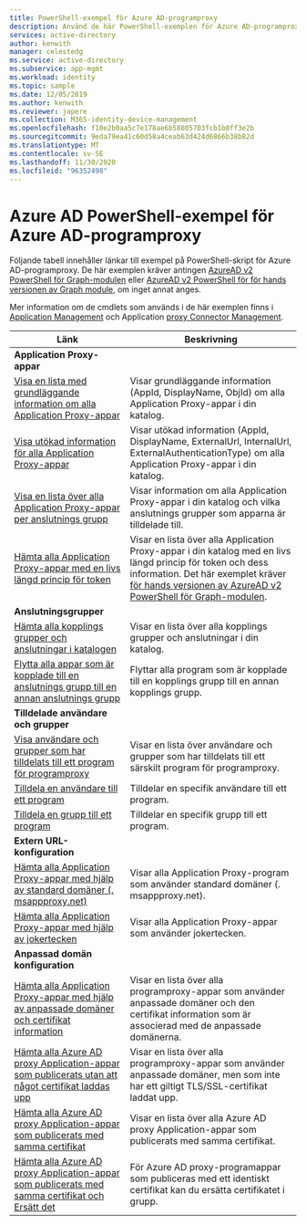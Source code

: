 ```yaml
---
title: PowerShell-exempel för Azure AD-programproxy
description: Använd de här PowerShell-exemplen för Azure AD-programproxy för att få information om programproxy-appar och-kopplingar i din katalog, tilldela användare och grupper till appar och hämta certifikat information.
services: active-directory
author: kenwith
manager: celestedg
ms.service: active-directory
ms.subservice: app-mgmt
ms.workload: identity
ms.topic: sample
ms.date: 12/05/2019
ms.author: kenwith
ms.reviewer: japere
ms.collection: M365-identity-device-management
ms.openlocfilehash: f10e2b0aa5c7e178ae6b58805703fcb1b0ff3e2b
ms.sourcegitcommit: 9eda79ea41c60d58a4ceab63d424d6866b38b82d
ms.translationtype: MT
ms.contentlocale: sv-SE
ms.lasthandoff: 11/30/2020
ms.locfileid: "96352498"
---
```

# <a name="azure-ad-powershell-examples-for-azure-ad-application-proxy"></a>Azure AD PowerShell-exempel för Azure AD-programproxy

Följande tabell innehåller länkar till exempel på PowerShell-skript för Azure AD-programproxy. De här exemplen kräver antingen [AzureAD v2 PowerShell för Graph-modulen](/powershell/azure/active-directory/install-adv2?view=azureadps-2.0) eller [AzureAD v2 PowerShell för för hands versionen av Graph module](/powershell/azure/active-directory/install-adv2?view=azureadps-2.0-preview), om inget annat anges.


Mer information om de cmdlets som används i de här exemplen finns i [Application Management](/powershell/module/azuread/?view=azureadps-2.0#application_proxy_application_management) och Application [proxy Connector Management](/powershell/module/azuread/?view=azureadps-2.0#application_proxy_connector_management).

| Länk | Beskrivning |
|---|---|
|**Application Proxy-appar**||
| [Visa en lista med grundläggande information om alla Application Proxy-appar](scripts/powershell-get-all-app-proxy-apps-basic.md) | Visar grundläggande information (AppId, DisplayName, ObjId) om alla Application Proxy-appar i din katalog. |
| [Visa utökad information för alla Application Proxy-appar](scripts/powershell-get-all-app-proxy-apps-extended.md) | Visar utökad information (AppId, DisplayName, ExternalUrl, InternalUrl, ExternalAuthenticationType) om alla Application Proxy-appar i din katalog.  |
| [Visa en lista över alla Application Proxy-appar per anslutnings grupp](scripts/powershell-get-all-app-proxy-apps-by-connector-group.md) | Visar information om alla Application Proxy-appar i din katalog och vilka anslutnings grupper som apparna är tilldelade till. |
| [Hämta alla Application Proxy-appar med en livs längd princip för token](scripts/powershell-get-all-app-proxy-apps-with-policy.md) | Visar en lista över alla Application Proxy-appar i din katalog med en livs längd princip för token och dess information. Det här exemplet kräver [för hands versionen av AzureAD v2 PowerShell för Graph-modulen](/powershell/azure/active-directory/install-adv2?view=azureadps-2.0-preview). |
|**Anslutningsgrupper**||
| [Hämta alla kopplings grupper och anslutningar i katalogen](scripts/powershell-get-all-connectors.md) | Visar en lista över alla kopplings grupper och anslutningar i din katalog. |
| [Flytta alla appar som är kopplade till en anslutnings grupp till en annan anslutnings grupp](scripts/powershell-move-all-apps-to-connector-group.md) | Flyttar alla program som är kopplade till en kopplings grupp till en annan kopplings grupp. |
|**Tilldelade användare och grupper**||
| [Visa användare och grupper som har tilldelats till ett program för programproxy](scripts/powershell-display-users-group-of-app.md) | Visar en lista över användare och grupper som har tilldelats till ett särskilt program för programproxy. |
| [Tilldela en användare till ett program](scripts/powershell-assign-user-to-app.md) | Tilldelar en specifik användare till ett program. |
| [Tilldela en grupp till ett program](scripts/powershell-assign-group-to-app.md) | Tilldelar en specifik grupp till ett program. |
|**Extern URL-konfiguration**||
| [Hämta alla Application Proxy-appar med hjälp av standard domäner (. msappproxy.net)](scripts/powershell-get-all-default-domain-apps.md)  | Visar alla Application Proxy-program som använder standard domäner (. msappproxy.net). |
| [Hämta alla Application Proxy-appar med hjälp av jokertecken](scripts/powershell-get-all-wildcard-apps.md) | Visar alla Application Proxy-appar som använder jokertecken. |
|**Anpassad domän konfiguration**||
| [Hämta alla Application Proxy-appar med hjälp av anpassade domäner och certifikat information](scripts/powershell-get-all-custom-domains-and-certs.md) | Visar en lista över alla programproxy-appar som använder anpassade domäner och den certifikat information som är associerad med de anpassade domänerna. |
| [Hämta alla Azure AD proxy Application-appar som publicerats utan att något certifikat laddas upp](scripts/powershell-get-all-custom-domain-no-cert.md) | Visar en lista över alla programproxy-appar som använder anpassade domäner, men som inte har ett giltigt TLS/SSL-certifikat laddat upp. |
| [Hämta alla Azure AD proxy Application-appar som publicerats med samma certifikat](scripts/powershell-get-custom-domain-identical-cert.md) | Visar en lista över alla Azure AD proxy Application-appar som publicerats med samma certifikat. |
| [Hämta alla Azure AD proxy Application-appar som publicerats med samma certifikat och Ersätt det](scripts/powershell-get-custom-domain-replace-cert.md) | För Azure AD proxy-programappar som publiceras med ett identiskt certifikat kan du ersätta certifikatet i grupp. |